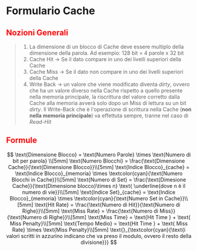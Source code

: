 # Formulario Cache

## <span style="color:red">Nozioni Generali</span>

>1. La dimensione di un blocco di Cache deve essere multiplo della dimensione della parola.
>Ad esempio: 128 bit = 4 parole x 32 bit
>2. Cache Hit -> Se il dato compare in uno dei livelli superiori della Cache
>3. Cache Miss -> Se il dato non compare in uno dei livelli superiori della Cache
>4. Write Back -> un valore che viene modificato diventa *dirty*, ovvero che ha un valore diverso nella Cache rispetto a quello presente nella memoria principale, la riscrittura del valore corretto dalla Cache alla memoria avverà solo dopo un Miss di lettura su un bit *dirty*. Il Write-Back che è l'operazione di scrittura nella Cache (**non nella memoria principale**) va effettuta sempre, tranne nel caso di *Read-Hit*

## <span style="color: red">Formule</span>

$$
\text{Dimensione Blocco} = \text{Numero Parole} \times \text{Numero di bit per parola} \\[5mm]
\text{Numero Blocchi} = \frac{\text{Dimensione Cache}}{\text{Dimensione Blocco}}\\[5mm] 
\text{Indice Blocco}_{cache} = \text{Indice Blocco}_{memoria} \times \textcolor{cyan}{\text{Numero Blocchi in Cache}}\\[5mm]
\text{Numero di Set} = \frac{\text{Dimesione Cache}}{\text{Dimensione blocco}\times n} \text{ \underline{dove n è il numero di vie}}\\[5mm]
\text{Indice Set}_{cache} = \text{Indice Blocco}_{memoria} \times \textcolor{cyan}{\text{Numero Set in Cache}}\\[5mm]
\text{Hit Rate} = \frac{\text{Numero di Hit}}{\text{Numero di Righe}}\\[5mm]
\text{Miss Rate} = \frac{\text{Numero di Miss}}{\text{Numero di Righe}}\\[5mm]
\text{Miss Time} = \text{Hit Time } + \text{ Miss Penalty}\\[5mm]
\text{Tempo Medio} = \text{Hit Time } + \text{ Miss Rate} \times \text{Miss Penalty}\\[5mm]
\text{}_{\textcolor{cyan}{\text{i valori scritti in azzurino indicano che va preso il modulo, ovvero il resto della divisione}}}
$$
